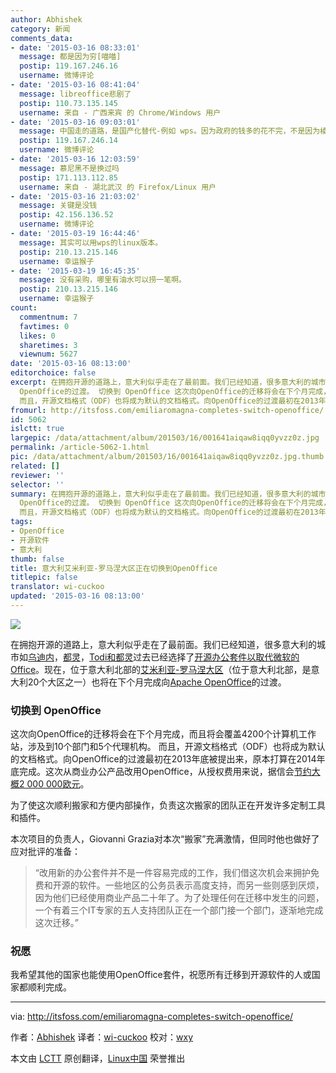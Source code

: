 ```yaml
---
author: Abhishek
category: 新闻
comments_data:
- date: '2015-03-16 08:33:01'
  message: 都是因为穷[喵喵]
  postip: 119.167.246.16
  username: 微博评论
- date: '2015-03-16 08:41:04'
  message: libreoffice悲剧了
  postip: 110.73.135.145
  username: 来自 - 广西来宾 的 Chrome/Windows 用户
- date: '2015-03-16 09:03:01'
  message: 中国走的道路，是国产化替代-例如 wps。因为政府的钱多的花不完，不是因为棱镜门，这个国产化也会比较艰难。
  postip: 119.167.246.14
  username: 微博评论
- date: '2015-03-16 12:03:59'
  message: 慕尼黑不是换过吗
  postip: 171.113.112.85
  username: 来自 - 湖北武汉 的 Firefox/Linux 用户
- date: '2015-03-16 21:03:02'
  message: 关键是没钱
  postip: 42.156.136.52
  username: 微博评论
- date: '2015-03-19 16:44:46'
  message: 其实可以用wps的linux版本。
  postip: 210.13.215.146
  username: 幸运猴子
- date: '2015-03-19 16:45:35'
  message: 没有采购，哪里有油水可以捞一笔啊。
  postip: 210.13.215.146
  username: 幸运猴子
count:
  commentnum: 7
  favtimes: 0
  likes: 0
  sharetimes: 3
  viewnum: 5627
date: '2015-03-16 08:13:00'
editorchoice: false
excerpt: 在拥抱开源的道路上，意大利似乎走在了最前面。我们已经知道，很多意大利的城市如乌迪内，都灵，Todi和都灵过去已经选择了开源办公套件以取代微软的Office。现在，位于意大利北部的艾米利亚-罗马涅大区（位于意大利北部，是意大利20个大区之一）也将在下个月完成向Apache
  OpenOffice的过渡。 切换到 OpenOffice 这次向OpenOffice的迁移将会在下个月完成，而且将会覆盖4200个计算机工作站，涉及到10个部门和5个代理机构。
  而且，开源文档格式（ODF）也将成为默认的文档格式。向OpenOffice的过渡最初在2013年底被提出来，原本打算在2014年底
fromurl: http://itsfoss.com/emiliaromagna-completes-switch-openoffice/
id: 5062
islctt: true
largepic: /data/attachment/album/201503/16/001641aiqaw8iqq0yvzz0z.jpg
permalink: /article-5062-1.html
pic: /data/attachment/album/201503/16/001641aiqaw8iqq0yvzz0z.jpg.thumb.jpg
related: []
reviewer: ''
selector: ''
summary: 在拥抱开源的道路上，意大利似乎走在了最前面。我们已经知道，很多意大利的城市如乌迪内，都灵，Todi和都灵过去已经选择了开源办公套件以取代微软的Office。现在，位于意大利北部的艾米利亚-罗马涅大区（位于意大利北部，是意大利20个大区之一）也将在下个月完成向Apache
  OpenOffice的过渡。 切换到 OpenOffice 这次向OpenOffice的迁移将会在下个月完成，而且将会覆盖4200个计算机工作站，涉及到10个部门和5个代理机构。
  而且，开源文档格式（ODF）也将成为默认的文档格式。向OpenOffice的过渡最初在2013年底被提出来，原本打算在2014年底
tags:
- OpenOffice
- 开源软件
- 意大利
thumb: false
title: 意大利艾米利亚-罗马涅大区正在切换到OpenOffice
titlepic: false
translator: wi-cuckoo
updated: '2015-03-16 08:13:00'
---
```


![](/data/attachment/album/201503/16/001641aiqaw8iqq0yvzz0z.jpg)


在拥抱开源的道路上，意大利似乎走在了最前面。我们已经知道，很多意大利的城市如[乌迪内](http://linux.cn/article-3853-1.html)，[都灵](http://linux.cn/article-3602-1.html)，[Todi和都灵](http://itsfoss.com/italian-cities-switch-libreoffice/)过去已经选择了[开源办公套件以取代微软的Office](http://itsfoss.com/best-free-open-source-alternatives-microsoft-office/)。现在，位于意大利北部的[艾米利亚-罗马涅大区](http://en.wikipedia.org/wiki/Emilia-Romagna)（位于意大利北部，是意大利20个大区之一）也将在下个月完成向[Apache OpenOffice](https://www.openoffice.org/)的过渡。


### 切换到 OpenOffice


这次向OpenOffice的迁移将会在下个月完成，而且将会覆盖4200个计算机工作站，涉及到10个部门和5个代理机构。 而且，开源文档格式（ODF）也将成为默认的文档格式。向OpenOffice的过渡最初在2013年底被提出来，原本打算在2014年底完成。这次从商业办公产品改用OpenOffice，从授权费用来说，据信会[节约大概2 000 000欧元](http://www.slwoods.co.uk/?p=2886)。


为了使这次顺利搬家和方便内部操作，负责这次搬家的团队正在开发许多定制工具和插件。


本次项目的负责人，Giovanni Grazia对本次“搬家”充满激情，但同时他也做好了应对批评的准备：



> 
> “改用新的办公套件并不是一件容易完成的工作，我们借这次机会来拥护免费和开源的软件。一些地区的公务员表示高度支持，而另一些则感到厌烦，因为他们已经使用商业产品二十年了。为了处理任何在迁移中发生的问题，一个有着三个IT专家的五人支持团队正在一个部门接一个部门，逐渐地完成这次迁移。”
> 
> 
> 


### 祝愿


我希望其他的国家也能使用OpenOffice套件，祝愿所有迁移到开源软件的人或国家都顺利完成。




---


via: <http://itsfoss.com/emiliaromagna-completes-switch-openoffice/>


作者：[Abhishek](http://itsfoss.com/author/abhishek/) 译者：[wi-cuckoo](https://github.com/wi-cuckoo) 校对：[wxy](https://github.com/wxy)


本文由 [LCTT](https://github.com/LCTT/TranslateProject) 原创翻译，[Linux中国](http://linux.cn/) 荣誉推出